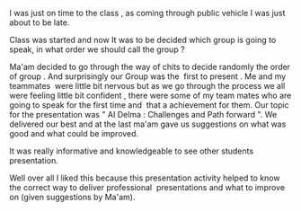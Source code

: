 I was just on time to the class , as coming through public vehicle I was just about to be late.

Class was started and now It was to be decided which group is going to speak, in what order we should call the group ? 

Ma'am decided to go through the way of chits to decide randomly the order of group . And surprisingly our Group was the  first to present . Me and my teammates  were little bit nervous but as we go through the process we all were feeling little bit confident , there were some of my team mates who are going to speak for the first time and  that a achievement for them. Our topic for the presentation was " AI Delma : Challenges and Path forward ". We delivered our best and at the last ma'am gave us suggestions on what was good and what could be improved. 

It was really informative and knowledgeable to see other students presentation. 

Well over all I liked this because this presentation activity helped to know the correct way to deliver professional  presentations and what to improve on (given suggestions by Ma'am).